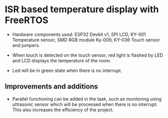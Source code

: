 # ISR based temperature display with FreeRTOS

- Hardware components used: ESP32 Devkit v1, SPI LCD, KY-001 Temperature sensor,
SMD RGB module Ky-009, KY-036 Touch sensor and jumpers. 

- When touch is detected on the touch sensor, red light is flashed by LED and LCD displays the temperature of the room.

- Led will be in green state when there is no interrupt.

## Improvements and additions

- Parallel functioning can be added in the task, such as monitoring using ultrasonic sensor which will be processed when there is no interrupt. This also 
  increases the efficiency of the project.
